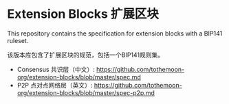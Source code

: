 # Extension Blocks 扩展区块

This repository contains the specification for extension blocks with a BIP141
ruleset.

该版本库包含了扩展区块的规范，包括一个BIP141规则集。

- Consensus 共识层（中文）: https://github.com/tothemoon-org/extension-blocks/blob/master/spec.md
- P2P 点对点网络层（英文）: https://github.com/tothemoon-org/extension-blocks/blob/master/spec-p2p.md
